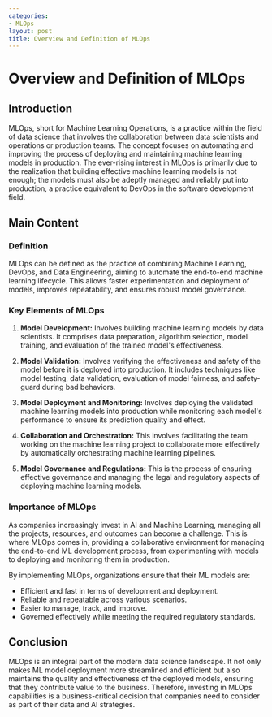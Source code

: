 ```yaml
---
categories:
- MLOps
layout: post
title: Overview and Definition of MLOps
---
```


# Overview and Definition of MLOps

## Introduction 

MLOps, short for Machine Learning Operations, is a practice within the field of data science that involves the collaboration between data scientists and operations or production teams. The concept focuses on automating and improving the process of deploying and maintaining machine learning models in production. The ever-rising interest in MLOps is primarily due to the realization that building effective machine learning models is not enough; the models must also be adeptly managed and reliably put into production, a practice equivalent to DevOps in the software development field.

## Main Content

### Definition

MLOps can be defined as the practice of combining Machine Learning, DevOps, and Data Engineering, aiming to automate the end-to-end machine learning lifecycle. This allows faster experimentation and deployment of models, improves repeatability, and ensures robust model governance.

### Key Elements of MLOps

1. **Model Development:** Involves building machine learning models by data scientists. It comprises data preparation, algorithm selection, model training, and evaluation of the trained model's effectiveness.

2. **Model Validation:** Involves verifying the effectiveness and safety of the model before it is deployed into production. It includes techniques like model testing, data validation, evaluation of model fairness, and safety-guard during bad behaviors.

3. **Model Deployment and Monitoring:** Involves deploying the validated machine learning models into production while monitoring each model's performance to ensure its prediction quality and effect.

4. **Collaboration and Orchestration:** This involves facilitating the team working on the machine learning project to collaborate more effectively by automatically orchestrating machine learning pipelines.

5. **Model Governance and Regulations:** This is the process of ensuring effective governance and managing the legal and regulatory aspects of deploying machine learning models.

### Importance of MLOps

As companies increasingly invest in AI and Machine Learning, managing all the projects, resources, and outcomes can become a challenge. This is where MLOps comes in, providing a collaborative environment for managing the end-to-end ML development process, from experimenting with models to deploying and monitoring them in production. 

By implementing MLOps, organizations ensure that their ML models are:

- Efficient and fast in terms of development and deployment.
- Reliable and repeatable across various scenarios.
- Easier to manage, track, and improve.
- Governed effectively while meeting the required regulatory standards.

## Conclusion

MLOps is an integral part of the modern data science landscape. It not only makes ML model deployment more streamlined and efficient but also maintains the quality and effectiveness of the deployed models, ensuring that they contribute value to the business. Therefore, investing in MLOps capabilities is a business-critical decision that companies need to consider as part of their data and AI strategies.